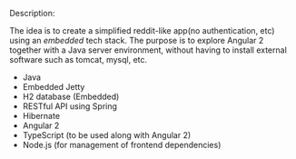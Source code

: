 
Description:

The idea is to create a simplified reddit-like app(no authentication, etc) using an _embedded_ tech stack. The purpose is to explore Angular 2 together with a Java
server environment, without having to install external software such as tomcat, mysql, etc.

* Java
* Embedded Jetty
* H2 database (Embedded)
* RESTful API using Spring
* Hibernate
* Angular 2
* TypeScript (to be used along with Angular 2)
* Node.js (for management of frontend dependencies)
